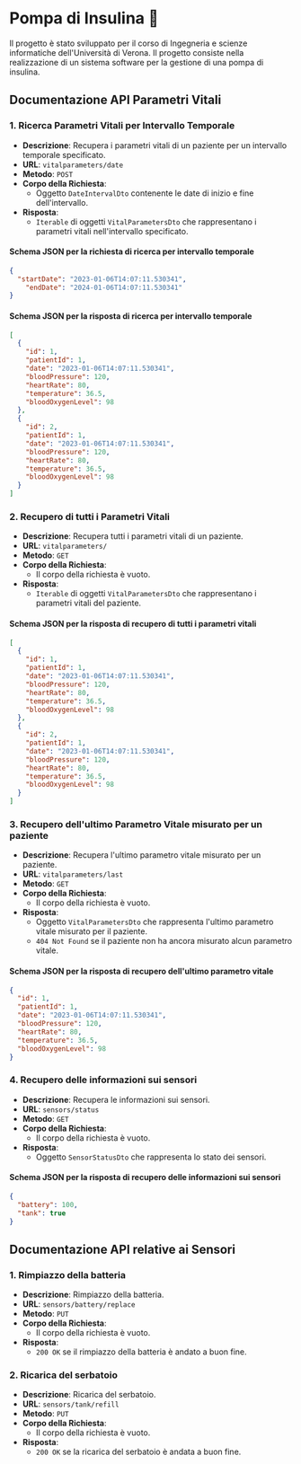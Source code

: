 # Pompa di Insulina 💉

Il progetto è stato sviluppato per il corso di Ingegneria
e scienze informatiche dell'Università di Verona. 
Il progetto consiste nella realizzazione di un sistema
software per la gestione di una pompa di insulina.

## Documentazione API Parametri Vitali

### 1. Ricerca Parametri Vitali per Intervallo Temporale

- **Descrizione**: Recupera i parametri vitali di un paziente per un intervallo temporale specificato.
- **URL**: `vitalparameters/date`
- **Metodo**: `POST`
- **Corpo della Richiesta**:
    - Oggetto `DateIntervalDto` contenente le date di inizio e fine dell'intervallo.
- **Risposta**:
    - `Iterable` di oggetti `VitalParametersDto` che rappresentano i parametri vitali nell'intervallo specificato.

#### Schema JSON per la richiesta di ricerca per intervallo temporale

```json
{
  "startDate": "2023-01-06T14:07:11.530341",
    "endDate": "2024-01-06T14:07:11.530341"
}
```

#### Schema JSON per la risposta di ricerca per intervallo temporale

```json
[
  {
    "id": 1,
    "patientId": 1,
    "date": "2023-01-06T14:07:11.530341",
    "bloodPressure": 120,
    "heartRate": 80,
    "temperature": 36.5,
    "bloodOxygenLevel": 98
  },
  {
    "id": 2,
    "patientId": 1,
    "date": "2023-01-06T14:07:11.530341",
    "bloodPressure": 120,
    "heartRate": 80,
    "temperature": 36.5,
    "bloodOxygenLevel": 98
  }
]
```

### 2. Recupero di tutti i Parametri Vitali

- **Descrizione**: Recupera tutti i parametri vitali di un paziente.
- **URL**: `vitalparameters/`
- **Metodo**: `GET`
- **Corpo della Richiesta**:
  - Il corpo della richiesta è vuoto.
- **Risposta**:
    - `Iterable` di oggetti `VitalParametersDto` che rappresentano i parametri vitali del paziente.

#### Schema JSON per la risposta di recupero di tutti i parametri vitali

```json
[
  {
    "id": 1,
    "patientId": 1,
    "date": "2023-01-06T14:07:11.530341",
    "bloodPressure": 120,
    "heartRate": 80,
    "temperature": 36.5,
    "bloodOxygenLevel": 98
  },
  {
    "id": 2,
    "patientId": 1,
    "date": "2023-01-06T14:07:11.530341",
    "bloodPressure": 120,
    "heartRate": 80,
    "temperature": 36.5,
    "bloodOxygenLevel": 98
  }
]
```

### 3. Recupero dell'ultimo Parametro Vitale misurato per un paziente

- **Descrizione**: Recupera l'ultimo parametro vitale misurato per un paziente.
- **URL**: `vitalparameters/last`
- **Metodo**: `GET`
- **Corpo della Richiesta**:
    - Il corpo della richiesta è vuoto.
- **Risposta**:
    - Oggetto `VitalParametersDto` che rappresenta l'ultimo parametro vitale misurato per il paziente.
    - `404 Not Found` se il paziente non ha ancora misurato alcun parametro vitale.

#### Schema JSON per la risposta di recupero dell'ultimo parametro vitale

```json
{
  "id": 1,
  "patientId": 1,
  "date": "2023-01-06T14:07:11.530341",
  "bloodPressure": 120,
  "heartRate": 80,
  "temperature": 36.5,
  "bloodOxygenLevel": 98
}
```

### 4. Recupero delle informazioni sui sensori

- **Descrizione**: Recupera le informazioni sui sensori.
- **URL**: `sensors/status`
- **Metodo**: `GET`
- **Corpo della Richiesta**:
    - Il corpo della richiesta è vuoto.
- **Risposta**:
    - Oggetto `SensorStatusDto` che rappresenta lo stato dei sensori.

#### Schema JSON per la risposta di recupero delle informazioni sui sensori
    
```json
{
  "battery": 100,
  "tank": true
}
```

## Documentazione API relative ai Sensori 

### 1. Rimpiazzo della batteria

- **Descrizione**: Rimpiazzo della batteria.
- **URL**: `sensors/battery/replace`
- **Metodo**: `PUT`
- **Corpo della Richiesta**:
    - Il corpo della richiesta è vuoto.
- **Risposta**:
  - `200 OK` se il rimpiazzo della batteria è andato a buon fine.

### 2. Ricarica del serbatoio

- **Descrizione**: Ricarica del serbatoio.
- **URL**: `sensors/tank/refill`
- **Metodo**: `PUT`
- **Corpo della Richiesta**:
    - Il corpo della richiesta è vuoto.
- **Risposta**:
  - `200 OK` se la ricarica del serbatoio è andata a buon fine.